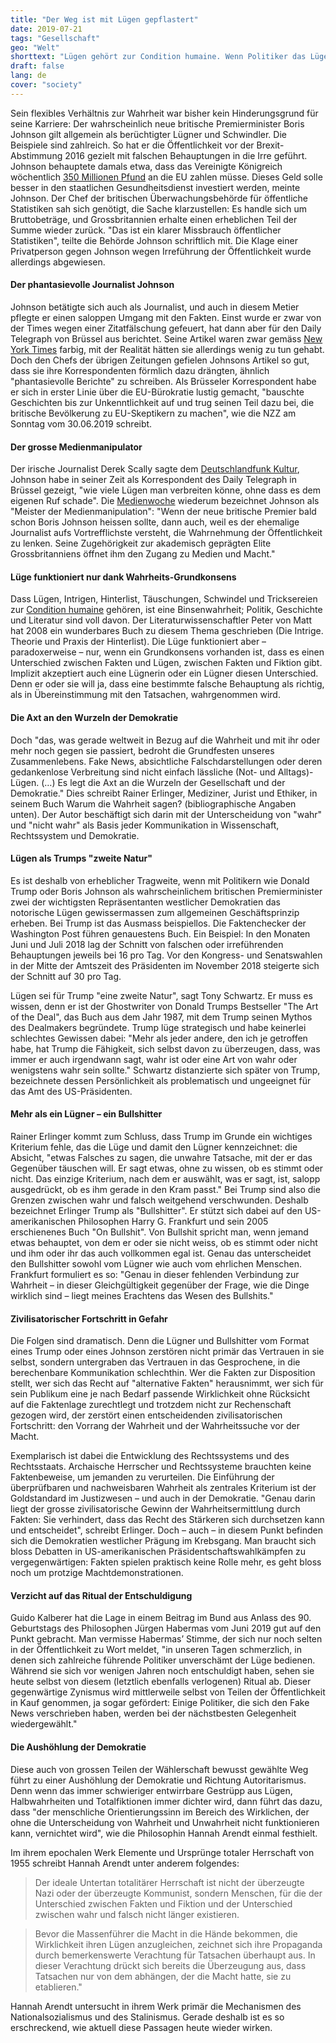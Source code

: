 ```yaml
---
title: "Der Weg ist mit Lügen gepflastert"
date: 2019-07-21
tags: "Gesellschaft"
geo: "Welt"
shorttext: "Lügen gehört zur Condition humaine. Wenn Politiker das Lügen aber zum 'Geschäftsprinzip' erheben, ist die Demokratie in Gefahr."
draft: false
lang: de
cover: "society"
---
```


Sein flexibles Verhältnis zur Wahrheit war bisher kein Hinderungsgrund für seine Karriere: Der wahrscheinlich neue britische Premierminister Boris Johnson gilt allgemein als berüchtigter Lügner und Schwindler. Die Beispiele sind zahlreich. So hat er die Öffentlichkeit vor der Brexit-Abstimmung 2016 gezielt mit falschen Behauptungen in die Irre geführt. Johnson behauptete damals etwa, dass das Vereinigte Königreich wöchentlich [350 Millionen Pfund](https://www.manager-magazin.de/politik/europa/boris-johnson-droht-gerichtsprozess-wegen-luegen-bei-brexit-kampagne-a-1269103.html "Boris Johnson droht Prozess wegen Lügen zum Brexit") an die EU zahlen müsse. Dieses Geld solle besser in den staatlichen Gesundheitsdienst investiert werden, meinte Johnson. Der Chef der britischen Überwachungsbehörde für öffentliche Statistiken sah sich genötigt, die Sache klarzustellen: Es handle sich um Bruttobeträge, und Grossbritannien erhalte einen erheblichen Teil der Summe wieder zurück. "Das ist ein klarer Missbrauch öffentlicher Statistiken", teilte die Behörde Johnson schriftlich mit. Die Klage einer Privatperson gegen Johnson wegen Irreführung der Öffentlichkeit wurde allerdings abgewiesen.

#### Der phantasievolle Journalist Johnson

Johnson betätigte sich auch als Journalist, und auch in diesem Metier pflegte er einen saloppen Umgang mit den Fakten. Einst wurde er zwar von der Times wegen einer Zitatfälschung gefeuert, hat dann aber für den Daily Telegraph von Brüssel aus berichtet. Seine Artikel waren zwar gemäss [New York Times](https://www.nytimes.com/2016/06/22/opinion/who-is-to-blame-for-brexits-appeal-british-newspapers.html "Who Is to Blame for Brexit’s Appeal? British Newspapers") farbig, mit der Realität hätten sie allerdings wenig zu tun gehabt. Doch den Chefs der übrigen Zeitungen gefielen Johnsons Artikel so gut, dass sie ihre Korrespondenten förmlich dazu drängten, ähnlich "phantasievolle Berichte" zu schreiben. Als Brüsseler Korrespondent habe er sich in erster Linie über die EU-Bürokratie lustig gemacht, "bauschte Geschichten bis zur Unkenntlichkeit auf und trug seinen Teil dazu bei, die britische Bevölkerung zu EU-Skeptikern zu machen", wie die NZZ am Sonntag vom 30.06.2019 schreibt.

#### Der grosse Medienmanipulator

Der irische Journalist Derek Scally sagte dem [Deutschlandfunk Kultur](https://www.deutschlandfunkkultur.de/boris-johnson-und-donald-trump-alt-und-weiss-und-ohne-drang.2950.de.html?dram:article_id=451756 "Alt und weiß und ohne Drang zur Wahrheit"), Johnson habe in seiner Zeit als Korrespondent des Daily Telegraph in Brüssel gezeigt, "wie viele Lügen man verbreiten könne, ohne dass es dem eigenen Ruf schade". Die [Medienwoche](https://medienwoche.ch/2019/07/09/boris-johnson-der-ehemalige-journalist-als-meister-der-medienmanipulation/ "Boris Johnson, der ehemalige Journalist als Meister der Medienmanipulation") wiederum bezeichnet Johnson als "Meister der Medienmanipulation": "Wenn der neue britische Premier bald schon Boris Johnson heissen sollte, dann auch, weil es der ehemalige Journalist aufs Vortrefflichste versteht, die Wahrnehmung der Öffentlichkeit zu lenken. Seine Zugehörigkeit zur akademisch geprägten Elite Grossbritanniens öffnet ihm den Zugang zu Medien und Macht."

#### Lüge funktioniert nur dank Wahrheits-Grundkonsens

Dass Lügen, Intrigen, Hinterlist, Täuschungen, Schwindel und Tricksereien zur [Condition humaine](https://de.wikipedia.org/wiki/Conditio_humana "Conditio humana") gehören, ist eine Binsenwahrheit; Politik, Geschichte und Literatur sind voll davon. Der Literaturwissenschaftler Peter von Matt hat 2008 ein wunderbares Buch zu diesem Thema geschrieben (Die Intrige. Theorie und Praxis der Hinterlist). Die Lüge funktioniert aber – paradoxerweise – nur, wenn ein Grundkonsens vorhanden ist, dass es einen Unterschied zwischen Fakten und Lügen, zwischen Fakten und Fiktion gibt. Implizit akzeptiert auch eine Lügnerin oder ein Lügner diesen Unterschied. Denn er oder sie will ja, dass eine bestimmte falsche Behauptung als richtig, als in Übereinstimmung mit den Tatsachen, wahrgenommen wird.

#### Die Axt an den Wurzeln der Demokratie

Doch "das, was gerade weltweit in Bezug auf die Wahrheit und mit ihr oder mehr noch gegen sie passiert, bedroht die Grundfesten unseres Zusammenlebens. Fake News, absichtliche Falschdarstellungen oder deren gedankenlose Verbreitung sind nicht einfach lässliche (Not- und Alltags)-Lügen. (…) Es legt die Axt an die Wurzeln der Gesellschaft und der Demokratie." Dies schreibt Rainer Erlinger, Mediziner, Jurist und Ethiker, in seinem Buch Warum die Wahrheit sagen? (bibliographische Angaben unten). Der Autor beschäftigt sich darin mit der Unterscheidung von "wahr" und "nicht wahr" als Basis jeder Kommunikation in Wissenschaft, Rechtssystem und Demokratie.

#### Lügen als Trumps "zweite Natur"

Es ist deshalb von erheblicher Tragweite, wenn mit Politikern wie Donald Trump oder Boris Johnson als wahrscheinlichem britischen Premierminister zwei der wichtigsten Repräsentanten westlicher Demokratien das notorische Lügen gewissermassen zum allgemeinen Geschäftsprinzip erheben. Bei Trump ist das Ausmass beispiellos. Die Faktenchecker der Washington Post führen genauestens Buch. Ein Beispiel: In den Monaten Juni und Juli 2018 lag der Schnitt von falschen oder irreführenden Behauptungen jeweils bei 16 pro Tag. Vor den Kongress- und Senatswahlen in der Mitte der Amtszeit des Präsidenten im November 2018 steigerte sich der Schnitt auf 30 pro Tag.

Lügen sei für Trump "eine zweite Natur", sagt Tony Schwartz. Er muss es wissen, denn er ist der Ghostwriter von Donald Trumps Bestseller "The Art of the Deal", das Buch aus dem Jahr 1987, mit dem Trump seinen Mythos des Dealmakers begründete. Trump lüge strategisch und habe keinerlei schlechtes Gewissen dabei: "Mehr als jeder andere, den ich je getroffen habe, hat Trump die Fähigkeit, sich selbst davon zu überzeugen, dass, was immer er auch irgendwann sagt, wahr ist oder eine Art von wahr oder wenigstens wahr sein sollte." Schwartz distanzierte sich später von Trump, bezeichnete dessen Persönlichkeit als problematisch und ungeeignet für das Amt des US-Präsidenten.

#### Mehr als ein Lügner – ein Bullshitter

Rainer Erlinger kommt zum Schluss, dass Trump im Grunde ein wichtiges Kriterium fehle, das die Lüge und damit den Lügner kennzeichnet: die Absicht, "etwas Falsches zu sagen, die unwahre Tatsache, mit der er das Gegenüber täuschen will. Er sagt etwas, ohne zu wissen, ob es stimmt oder nicht. Das einzige Kriterium, nach dem er auswählt, was er sagt, ist, salopp ausgedrückt, ob es ihm gerade in den Kram passt." Bei Trump sind also die Grenzen zwischen wahr und falsch weitgehend verschwunden. Deshalb bezeichnet Erlinger Trump als "Bullshitter". Er stützt sich dabei auf den US-amerikanischen Philosophen Harry G. Frankfurt und sein 2005 erschienenes Buch "On Bullshit". Von Bullshit spricht man, wenn jemand etwas behauptet, von dem er oder sie nicht weiss, ob es stimmt oder nicht und ihm oder ihr das auch vollkommen egal ist. Genau das unterscheidet den Bullshitter sowohl vom Lügner wie auch vom ehrlichen Menschen. Frankfurt formuliert es so: "Genau in dieser fehlenden Verbindung zur Wahrheit – in dieser Gleichgültigkeit gegenüber der Frage, wie die Dinge wirklich sind – liegt meines Erachtens das Wesen des Bullshits."

#### Zivilisatorischer Fortschritt in Gefahr

Die Folgen sind dramatisch. Denn die Lügner und Bullshitter vom Format eines Trump oder eines Johnson zerstören nicht primär das Vertrauen in sie selbst, sondern untergraben das Vertrauen in das Gesprochene, in die berechenbare Kommunikation schlechthin. Wer die Fakten zur Disposition stellt, wer sich das Recht auf "alternative Fakten" herausnimmt, wer sich für sein Publikum eine je nach Bedarf passende Wirklichkeit ohne Rücksicht auf die Faktenlage zurechtlegt und trotzdem nicht zur Rechenschaft gezogen wird, der zerstört einen entscheidenden zivilisatorischen Fortschritt: den Vorrang der Wahrheit und der Wahrheitssuche vor der Macht.

Exemplarisch ist dabei die Entwicklung des Rechtssystems und des Rechtsstaats. Archaische Herrscher und Rechtssysteme brauchten keine Faktenbeweise, um jemanden zu verurteilen. Die Einführung der überprüfbaren und nachweisbaren Wahrheit als zentrales Kriterium ist der Goldstandard im Justizwesen – und auch in der Demokratie. "Genau darin liegt der grosse zivilisatorische Gewinn der Wahrheitsermittlung durch Fakten: Sie verhindert, dass das Recht des Stärkeren sich durchsetzen kann und entscheidet", schreibt Erlinger. Doch – auch – in diesem Punkt befinden sich die Demokratien westlicher Prägung im Krebsgang. Man braucht sich bloss Debatten in US-amerikanischen Präsidentschaftswahlkämpfen zu vergegenwärtigen: Fakten spielen praktisch keine Rolle mehr, es geht bloss noch um protzige Machtdemonstrationen.

#### Verzicht auf das Ritual der Entschuldigung

Guido Kalberer hat die Lage in einem Beitrag im Bund aus Anlass des 90. Geburtstags des Philosophen Jürgen Habermas vom Juni 2019 gut auf den Punkt gebracht. Man vermisse Habermas’ Stimme, der sich nur noch selten in der Öffentlichkeit zu Wort meldet, "in unseren Tagen schmerzlich, in denen sich zahlreiche führende Politiker unverschämt der Lüge bedienen. Während sie sich vor wenigen Jahren noch entschuldigt haben, sehen sie heute selbst von diesem (letztlich ebenfalls verlogenen) Ritual ab. Dieser gegenwärtige Zynismus wird mittlerweile selbst von Teilen der Öffentlichkeit in Kauf genommen, ja sogar gefördert: Einige Politiker, die sich den Fake News verschrieben haben, werden bei der nächstbesten Gelegenheit wiedergewählt."

#### Die Aushöhlung der Demokratie

Diese auch von grossen Teilen der Wählerschaft bewusst gewählte Weg führt zu einer Aushöhlung der Demokratie und Richtung Autoritarismus. Denn wenn das immer schwieriger entwirrbare Gestrüpp aus Lügen, Halbwahrheiten und Totalfiktionen immer dichter wird, dann führt das dazu, dass "der menschliche Orientierungssinn im Bereich des Wirklichen, der ohne die Unterscheidung von Wahrheit und Unwahrheit nicht funktionieren kann, vernichtet wird", wie die Philosophin Hannah Arendt einmal festhielt.

Im ihrem epochalen Werk Elemente und Ursprünge totaler Herrschaft von 1955 schreibt Hannah Arendt unter anderem folgendes:

> Der ideale Untertan totalitärer Herrschaft ist nicht der überzeugte Nazi oder der überzeugte Kommunist, sondern Menschen, für die der Unterschied zwischen Fakten und Fiktion und der Unterschied zwischen wahr und falsch nicht länger existieren.

> Bevor die Massenführer die Macht in die Hände bekommen, die Wirklichkeit ihren Lügen anzugleichen, zeichnet sich ihre Propaganda durch bemerkenswerte Verachtung für Tatsachen überhaupt aus. In dieser Verachtung drückt sich bereits die Überzeugung aus, dass Tatsachen nur von dem abhängen, der die Macht hatte, sie zu etablieren."

Hannah Arendt untersucht in ihrem Werk primär die Mechanismen des Nationalsozialismus und des Stalinismus. Gerade deshalb ist es so erschreckend, wie aktuell diese Passagen heute wieder wirken.
